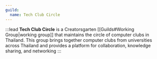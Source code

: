 ```yaml
---
guild:
  name: Tech Club Circle
---
```


:::lead
**Tech Club Circle** is a Creatorsgarten [[Guilds#Working Group|working group]] that maintains the circle of computer clubs in Thailand. This group brings together computer clubs from universities across Thailand and provides a platform for collaboration, knowledge sharing, and networking
:::